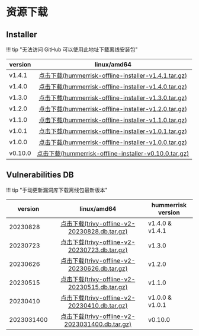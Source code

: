 # 资源下载

## Installer

!!! tip "无法访问 GitHub 可以使用此地址下载离线安装包"

| version |                                                                            linux/amd64                                                                             |
|---------|:------------------------------------------------------------------------------------------------------------------------------------------------------------------:|
| v1.4.1  |  [点击下载(hummerrisk-offline-installer-v1.4.1.tar.gz)](https://download.hummercloud.com/offline-package/hummerrisk/x86_64/hummerrisk-offline-installer-v1.4.1.tar.gz)  |
| v1.4.0  |  [点击下载(hummerrisk-offline-installer-v1.4.0.tar.gz)](https://download.hummerrisk.com/offline-package/hummerrisk/x86_64/hummerrisk-offline-installer-v1.4.0.tar.gz)  |
| v1.3.0  |  [点击下载(hummerrisk-offline-installer-v1.3.0.tar.gz)](https://download.hummerrisk.com/offline-package/hummerrisk/x86_64/hummerrisk-offline-installer-v1.3.0.tar.gz)  |
| v1.2.0  |  [点击下载(hummerrisk-offline-installer-v1.2.0.tar.gz)](https://download.hummerrisk.com/offline-package/hummerrisk/x86_64/hummerrisk-offline-installer-v1.2.0.tar.gz)  |
| v1.1.0  |  [点击下载(hummerrisk-offline-installer-v1.1.0.tar.gz)](https://download.hummerrisk.com/offline-package/hummerrisk/x86_64/hummerrisk-offline-installer-v1.1.0.tar.gz)  |
| v1.0.1  |  [点击下载(hummerrisk-offline-installer-v1.0.1.tar.gz)](https://download.hummerrisk.com/offline-package/hummerrisk/x86_64/hummerrisk-offline-installer-v1.0.1.tar.gz)  |
| v1.0.0  |  [点击下载(hummerrisk-offline-installer-v1.0.0.tar.gz)](https://download.hummerrisk.com/offline-package/hummerrisk/x86_64/hummerrisk-offline-installer-v1.0.0.tar.gz)  |
| v0.10.0 | [点击下载(hummerrisk-offline-installer-v0.10.0.tar.gz)](https://company.hummercloud.com/offline-package/hummerrisk/x86_64/hummerrisk-offline-installer-v0.10.0.tar.gz) |


## Vulnerabilities DB

!!! tip "手动更新漏洞库下载离线包最新版本"

| version    |                                                                     linux/amd64                                                                     | hummerrisk version |
|------------|:---------------------------------------------------------------------------------------------------------------------------------------------------:|--------------------|
| 20230828   |   [点击下载(trivy-offline-v2-20230828.db.tar.gz)](https://download.hummerrisk.com/offline-package/trivy/trivy-db/trivy-offline-v2-20230828.db.tar.gz)   | v1.4.0 & v1.4.1    |
| 20230723   |   [点击下载(trivy-offline-v2-20230723.db.tar.gz)](https://download.hummerrisk.com/offline-package/trivy/trivy-db/trivy-offline-v2-20230723.db.tar.gz)   | v1.3.0             |
| 20230626   |   [点击下载(trivy-offline-v2-20230626.db.tar.gz)](https://download.hummerrisk.com/offline-package/trivy/trivy-db/trivy-offline-v2-20230626.db.tar.gz)   | v1.2.0             |
| 20230515   |   [点击下载(trivy-offline-v2-20230515.db.tar.gz)](https://download.hummerrisk.com/offline-package/trivy/trivy-db/trivy-offline-v2-20230515.db.tar.gz)   | v1.1.0             |
| 20230410   |   [点击下载(trivy-offline-v2-20230410.db.tar.gz)](https://download.hummerrisk.com/offline-package/trivy/trivy-db/trivy-offline-v2-20230410.db.tar.gz)   | v1.0.0 & v1.0.1    |
| 2023031400 | [点击下载(trivy-offline-v2-2023031400.db.tar.gz)](https://company.hummercloud.com/offline-package/trivy/trivy-db/trivy-offline-v2-2023031400.db.tar.gz) | v0.10.0            |
